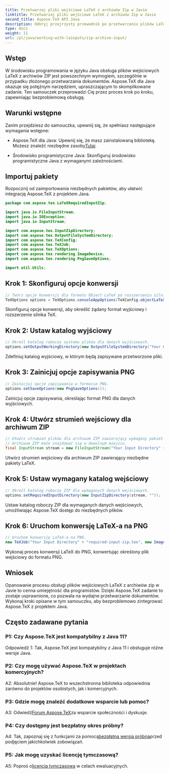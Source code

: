 ```yaml
---
title: Przetwarzaj pliki wejściowe LaTeX z archiwów Zip w Javie
linktitle: Przetwarzaj pliki wejściowe LaTeX z archiwów Zip w Javie
second_title: Aspose.TeX API Java
description: Odkryj przejrzysty przewodnik po przetwarzaniu plików LaTeX z archiwów ZIP w Javie przy użyciu Aspose.TeX. Bez wysiłku zwiększ swoje możliwości przetwarzania dokumentów.
type: docs
weight: 11
url: /pl/java/working-with-lainputs/zip-archive-input/
---
```

## Wstęp

W środowisku programowania w języku Java obsługa plików wejściowych LaTeX z archiwów ZIP jest powszechnym wymogiem, szczególnie w przypadku złożonego przetwarzania dokumentów. Aspose.TeX dla Java okazuje się potężnym narzędziem, upraszczającym to skomplikowane zadanie. Ten samouczek przeprowadzi Cię przez proces krok po kroku, zapewniając bezproblemową obsługę.

## Warunki wstępne

Zanim przejdziesz do samouczka, upewnij się, że spełniasz następujące wymagania wstępne:

-  Aspose.TeX dla Java: Upewnij się, że masz zainstalowaną bibliotekę. Możesz znaleźć niezbędne zasoby[Tutaj](https://reference.aspose.com/tex/java/).

- Środowisko programistyczne Java: Skonfiguruj środowisko programistyczne Java z wymaganymi zależnościami.

## Importuj pakiety

Rozpocznij od zaimportowania niezbędnych pakietów, aby ułatwić integrację Aspose.TeX z projektem Java.

```java
package com.aspose.tex.LaTeXRequiredInputZip;

import java.io.FileInputStream;
import java.io.IOException;
import java.io.InputStream;

import com.aspose.tex.InputZipDirectory;
import com.aspose.tex.OutputFileSystemDirectory;
import com.aspose.tex.TeXConfig;
import com.aspose.tex.TeXJob;
import com.aspose.tex.TeXOptions;
import com.aspose.tex.rendering.ImageDevice;
import com.aspose.tex.rendering.PngSaveOptions;

import util.Utils;
```

## Krok 1: Skonfiguruj opcje konwersji

```java
// Twórz opcje konwersji dla formatu Object LaTeX po rozszerzeniu silnika Object TeX.
TeXOptions options = TeXOptions.consoleAppOptions(TeXConfig.objectLaTeX());
```

Skonfiguruj opcje konwersji, aby określić żądany format wyjściowy i rozszerzenie silnika TeX.

## Krok 2: Ustaw katalog wyjściowy

```java
// Określ katalog roboczy systemu plików dla danych wyjściowych.
options.setOutputWorkingDirectory(new OutputFileSystemDirectory("Your Output Directory"));
```

Zdefiniuj katalog wyjściowy, w którym będą zapisywane przetworzone pliki.

## Krok 3: Zainicjuj opcje zapisywania PNG

```java
// Zainicjuj opcje zapisywania w formacie PNG.
options.setSaveOptions(new PngSaveOptions());
```

Zainicjuj opcje zapisywania, określając format PNG dla danych wyjściowych.

## Krok 4: Utwórz strumień wejściowy dla archiwum ZIP

```java
// Utwórz strumień plików dla archiwum ZIP zawierający wymagany pakiet.
// Archiwum ZIP może znajdować się w dowolnym miejscu.
final InputStream stream = new FileInputStream("Your Input Directory" + "packages\\pgfplots.zip");
```

Utwórz strumień wejściowy dla archiwum ZIP zawierający niezbędne pakiety LaTeX.

## Krok 5: Ustaw wymagany katalog wejściowy

```java
// Określ katalog roboczy ZIP dla wymaganych danych wejściowych.
options.setRequiredInputDirectory(new InputZipDirectory(stream, ""));
```

Ustaw katalog roboczy ZIP dla wymaganych danych wejściowych, umożliwiając Aspose.TeX dostęp do niezbędnych plików.

## Krok 6: Uruchom konwersję LaTeX-a na PNG

```java
// Uruchom konwersję LaTeX-a na PNG.
new TeXJob("Your Input Directory" + "required-input-zip.tex", new ImageDevice(), options).run();
```

Wykonaj proces konwersji LaTeX do PNG, konwertując określony plik wejściowy do formatu PNG.

## Wniosek

Opanowanie procesu obsługi plików wejściowych LaTeX z archiwów zip w Javie to cenna umiejętność dla programistów. Dzięki Aspose.TeX zadanie to zostaje usprawnione, co pozwala na wydajne przetwarzanie dokumentów. Wykonaj kroki opisane w tym samouczku, aby bezproblemowo zintegrować Aspose.TeX z projektem Java.

## Często zadawane pytania

### P1: Czy Aspose.TeX jest kompatybilny z Java 11?

Odpowiedź 1: Tak, Aspose.TeX jest kompatybilny z Java 11 i obsługuje różne wersje Java.

### P2: Czy mogę używać Aspose.TeX w projektach komercyjnych?

A2: Absolutnie! Aspose.TeX to wszechstronna biblioteka odpowiednia zarówno do projektów osobistych, jak i komercyjnych.

### P3: Gdzie mogę znaleźć dodatkowe wsparcie lub pomoc?

 A3: Odwiedź[Forum Aspose.TeX](https://forum.aspose.com/c/tex/47)za wsparcie społeczności i dyskusje.

### P4: Czy dostępny jest bezpłatny okres próbny?

 A4: Tak, zapoznaj się z funkcjami za pomocą[bezpłatna wersja próbna](https://releases.aspose.com/)przed podjęciem jakichkolwiek zobowiązań.

### P5: Jak mogę uzyskać licencję tymczasową?

 A5: Poproś o[licencja tymczasowa](https://purchase.aspose.com/temporary-license/) w celach ewaluacyjnych.